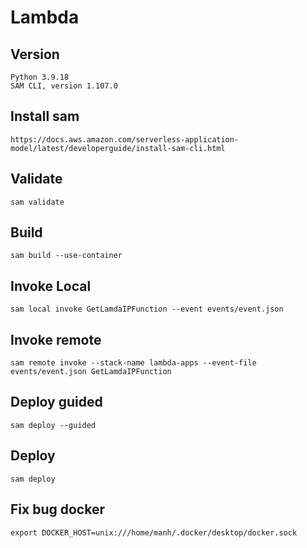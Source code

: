 # Lambda
## Version
```shell
Python 3.9.18
SAM CLI, version 1.107.0
```

## Install sam
```shell
https://docs.aws.amazon.com/serverless-application-model/latest/developerguide/install-sam-cli.html
```

## Validate
```shell
sam validate
```

## Build
```shell
sam build --use-container
```

## Invoke Local
```shell
sam local invoke GetLamdaIPFunction --event events/event.json
```

## Invoke remote
```shell
sam remote invoke --stack-name lambda-apps --event-file events/event.json GetLamdaIPFunction
```

## Deploy guided
```shell
sam deploy --guided
```

## Deploy
```shell
sam deploy
```

## Fix bug docker
```shell
export DOCKER_HOST=unix:///home/manh/.docker/desktop/docker.sock
```